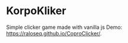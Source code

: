 # KorpoKliker
Simple clicker game made with vanilla js
Demo: https://raloseq.github.io/CoproClicker/.
